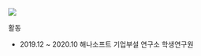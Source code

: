 <img src="https://capsule-render.vercel.app/api?type=wave&color=auto&height=300&section=header&text=WellBell&fontSize=90" />


활동
  - 2019.12 ~ 2020.10 해나소프트 기업부설 연구소 학생연구원
